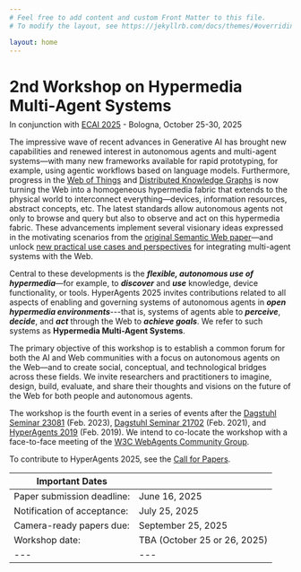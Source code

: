 ```yaml
---
# Feel free to add content and custom Front Matter to this file.
# To modify the layout, see https://jekyllrb.com/docs/themes/#overriding-theme-defaults

layout: home
---
```

<h1>2nd Workshop on Hypermedia Multi-Agent Systems</h1>

<div style="margin-top: -10px;">
	<p>In conjunction with <a href="https://ecai2025.org/" target="_blank">ECAI 2025</a> - Bologna, October 25-30, 2025</p>
</div>

The impressive wave of recent advances in Generative AI has brought new capabilities and renewed interest in autonomous agents and multi-agent systems—with many new frameworks available for rapid prototyping, for example, using agentic workflows based on language models. Furthermore, progress in the [Web of Things](https://www.w3.org/WoT/wg/) and [Distributed Knowledge Graphs](https://cost-dkg.eu/) is now turning the Web into a homogeneous hypermedia fabric that extends to the physical world to interconnect everything—devices, information resources, abstract concepts, etc. The latest standards allow autonomous agents not only to browse and query but also to observe and act on this hypermedia fabric. These advancements implement several visionary ideas expressed in the motivating scenarios from the [original Semantic Web paper](https://doi.org/10.1145/3591366.3591376)—and unlock [new practical use cases and perspectives](https://dl.acm.org/doi/abs/10.5555/3306127.3331893) for integrating multi-agent systems with the Web.

Central to these developments is the _**flexible, autonomous use of hypermedia**_—for example, to _**discover**_ and _**use**_ knowledge, device functionality, or tools. HyperAgents 2025 invites contributions related to all aspects of enabling and governing systems of autonomous agents in _**open hypermedia environments**_---that is, systems of agents able to _**perceive**_, _**decide**_, and _**act**_ through the Web to _**achieve goals**_. We refer to such systems as **Hypermedia Multi-Agent Systems**.

The primary objective of this workshop is to establish a common forum for both the AI and Web communities with a focus on autonomous agents on the Web—and to create social, conceptual, and technological bridges across these fields. We invite researchers and practitioners to imagine, design, build, evaluate, and share their thoughts and visions on the future of the Web for both people and autonomous agents.

The workshop is the fourth event in a series of events after the [Dagstuhl Seminar 23081](https://www.dagstuhl.de/23081) (Feb. 2023), [Dagstuhl Seminar 21702](https://www.dagstuhl.de/21072) (Feb. 2021), and [HyperAgents 2019](http://www2019.hyperagents.org) (Feb. 2019). We intend to co-locate the workshop with a face-to-face meeting of the [W3C WebAgents Community Group](https://www.w3.org/community/webagents/).


To contribute to HyperAgents 2025, see the [Call for Papers](cfp/).

<!-- The preliminary [workshop program](/program/) is now available. -->


| Important Dates ||
|---|---|
| Paper submission deadline: | June 16, 2025 |
| Notification of acceptance: | July 25, 2025 |
| Camera-ready papers due: | September 25, 2025 |
| Workshop date: | TBA (October 25 or 26, 2025) |
|---|---|